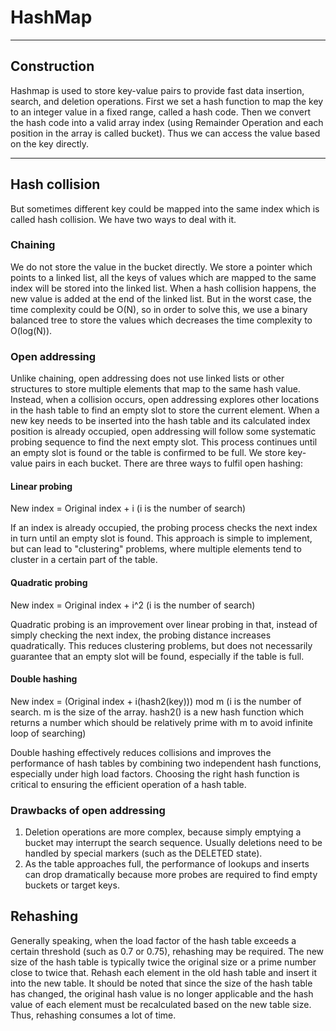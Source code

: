 # HashMap
---
## Construction  
Hashmap is used to store key-value pairs to provide fast data insertion, search, and deletion operations. First we set a 
hash function to map the key to an integer value in a fixed range, called a hash code. Then we convert the hash code into 
a valid array index (using Remainder Operation and each position in the array is called bucket). Thus we can access the value based on the key directly.

---
## Hash collision  
But sometimes different key could be mapped into the same index which is called hash collision. We have two ways to deal with it.

### Chaining  
We do not store the value in the bucket directly. We store a pointer which points to a linked list, all the keys of values which
are mapped to the same index will be stored into the linked list. When a hash collision happens, the new value is added at the end of the linked list.
But in the worst case, the time complexity could be O(N), so in order to solve this, we use a binary balanced tree to store the values which decreases 
the time complexity to O(log(N)).  

### Open addressing  
Unlike chaining, open addressing does not use linked lists or other structures to store multiple elements that map to the same hash value. Instead, when a collision occurs, open addressing explores other locations in the hash table to find an empty slot to store the current element. When a new key needs to be inserted into the hash table and its calculated index position is already occupied, open addressing will follow some systematic probing sequence to find the next empty slot. This process continues until an empty slot is found or the table is confirmed to be full. We store key-value pairs in each bucket. There are three ways to fulfil open hashing:  
#### Linear probing  
New index = Original index + i (i is the number of search) 

If an index is already occupied, the probing process checks the next index in turn until an empty slot is found. This approach is simple to implement, but can lead to "clustering" problems, where multiple elements tend to cluster in a certain part of the table.
#### Quadratic probing  
New index = Original index + i^2 (i is the number of search)  

Quadratic probing is an improvement over linear probing in that, instead of simply checking the next index, the probing distance increases quadratically. This reduces clustering problems, but does not necessarily guarantee that an empty slot will be found, especially if the table is full.
#### Double hashing  
New index = (Original index + i(hash2(key))) mod m (i is the number of search. m is the size of the array. hash2() is 
a new hash function which returns a number which should be relatively prime with m to avoid infinite loop of searching)  

Double hashing effectively reduces collisions and improves the performance of hash tables by combining two independent hash functions, especially under high load factors. Choosing the right hash function is critical to ensuring the efficient operation of a hash table.
### Drawbacks of open addressing  
1. Deletion operations are more complex, because simply emptying a bucket may interrupt the search sequence. Usually deletions need to be handled by special markers (such as the DELETED state).
2. As the table approaches full, the performance of lookups and inserts can drop dramatically because more probes are required to find empty buckets or target keys.

## Rehashing  
Generally speaking, when the load factor of the hash table exceeds a certain threshold (such as 0.7 or 0.75), rehashing may be required. The new size of the hash table is typically twice the original size or a prime number close to twice that. Rehash each element in the old hash table and insert it into the new table. It should be noted that since the size of the hash table has changed, the original hash value is no longer applicable and the hash value of each element must be recalculated based on the new table size. Thus, rehashing consumes a lot of time. 
